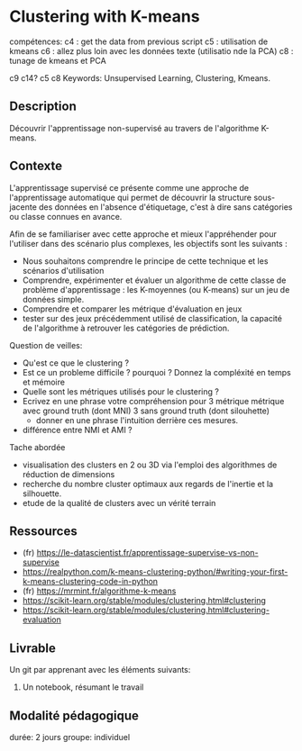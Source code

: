 # Clustering with K-means

compétences:
c4 : get the data from previous script
c5 : utilisation de kmeans
c6 : allez plus loin avec les données texte (utilisatio nde la PCA)
c8 : tunage de kmeans et PCA

 c9 c14?  c5 c8
Keywords: Unsupervised Learning, Clustering, Kmeans.

## Description

Découvrir l'apprentissage non-supervisé au travers de l'algorithme K-means.

## Contexte

L'apprentissage supervisé ce présente comme une approche de l'apprentissage automatique qui permet de découvrir la structure sous-jacente des données en l'absence d'étiquetage, c'est à dire sans catégories ou classe connues en avance.

Afin de se familiariser avec cette approche et mieux l'appréhender pour l'utiliser dans des scénario plus complexes, les objectifs sont les suivants : 
* Nous souhaitons comprendre le principe de cette technique et les scénarios d'utilisation
* Comprendre, expérimenter et évaluer un algorithme de cette classe de problème d'apprentissage : les  K-moyennes (ou K-means) sur un jeu de données simple.
* Comprendre et comparer les métrique d'évaluation en jeux
* tester sur des jeux précédemment utilisé de classification, la capacité de l'algorithme à retrouver les catégories de prédiction.


Question de veilles:

* Qu'est ce que le clustering ?
* Est ce un probleme difficile  ? pourquoi ? Donnez la compléxité en temps et mémoire 
* Quelle sont les métriques utilisés pour le clustering ?
* Ecrivez en une phrase votre compréhension pour 3 métrique métrique avec ground truth (dont MNI) 3 sans ground truth (dont silouhette)
	* donner en une phrase l'intuition derrière ces mesures.
* différence entre NMI et AMI ?

Tache abordée
* visualisation des clusters en 2 ou 3D via l'emploi des algorithmes de réduction de dimensions
* recherche du nombre cluster optimaux aux regards de l'inertie et la silhouette.
* etude de la qualité de clusters avec un vérité terrain


## Ressources

* (fr) https://le-datascientist.fr/apprentissage-supervise-vs-non-supervise
* https://realpython.com/k-means-clustering-python/#writing-your-first-k-means-clustering-code-in-python
* (fr) https://mrmint.fr/algorithme-k-means
* https://scikit-learn.org/stable/modules/clustering.html#clustering
* https://scikit-learn.org/stable/modules/clustering.html#clustering-evaluation



## Livrable

Un git par apprenant avec les éléments suivants:
1. Un notebook, résumant le travail

## Modalité pédagogique

durée: 2 jours
groupe: individuel

